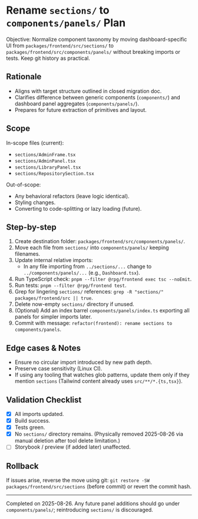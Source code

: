 # Rename `sections/` to `components/panels/` Plan

Objective: Normalize component taxonomy by moving dashboard-specific UI from `packages/frontend/src/sections/` to `packages/frontend/src/components/panels/` without breaking imports or tests. Keep git history as practical.

## Rationale

* Aligns with target structure outlined in closed migration doc.
* Clarifies difference between generic components (`components/`) and dashboard panel aggregates (`components/panels/`).
* Prepares for future extraction of primitives and layout.

## Scope

In-scope files (current):

* `sections/AdminFrame.tsx`
* `sections/AdminPanel.tsx`
* `sections/LibraryPanel.tsx`
* `sections/RepositorySection.tsx`

Out-of-scope:

* Any behavioral refactors (leave logic identical).
* Styling changes.
* Converting to code-splitting or lazy loading (future).

## Step-by-step

1. Create destination folder: `packages/frontend/src/components/panels/`.
2. Move each file from `sections/` into `components/panels/` keeping filenames.
3. Update internal relative imports:
   * In any file importing from `../sections/...` change to `../components/panels/...` (e.g., `Dashboard.tsx`).
4. Run TypeScript check: `pnpm --filter @rpg/frontend exec tsc --noEmit`.
5. Run tests: `pnpm --filter @rpg/frontend test`.
6. Grep for lingering `sections/` references: `grep -R "sections/" packages/frontend/src || true`.
7. Delete now-empty `sections/` directory if unused.
8. (Optional) Add an index barrel `components/panels/index.ts` exporting all panels for simpler imports later.
9. Commit with message: `refactor(frontend): rename sections to components/panels`.

## Edge cases & Notes

* Ensure no circular import introduced by new path depth.
* Preserve case sensitivity (Linux CI).
* If using any tooling that watches glob patterns, update them only if they mention `sections` (Tailwind content already uses `src/**/*.{ts,tsx}`).

## Validation Checklist

* [x] All imports updated.
* [x] Build success.
* [x] Tests green.
* [x] No `sections/` directory remains. (Physically removed 2025-08-26 via manual deletion after tool delete limitation.)
* [ ] Storybook / preview (if added later) unaffected.

## Rollback

If issues arise, reverse the move using git: `git restore -SW packages/frontend/src/sections` (before commit) or revert the commit hash.

---
Completed on 2025-08-26. Any future panel additions should go under `components/panels/`; reintroducing `sections/` is discouraged.
